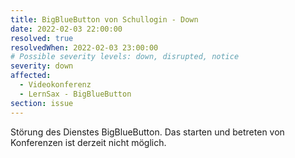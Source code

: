 ```yaml
---
title: BigBlueButton von Schullogin - Down
date: 2022-02-03 22:00:00 
resolved: true
resolvedWhen: 2022-02-03 23:00:00 
# Possible severity levels: down, disrupted, notice
severity: down
affected:
  - Videokonferenz
  - LernSax - BigBlueButton
section: issue
---
```

 Störung des Dienstes BigBlueButton.
 Das starten und betreten von Konferenzen ist derzeit nicht möglich. 
